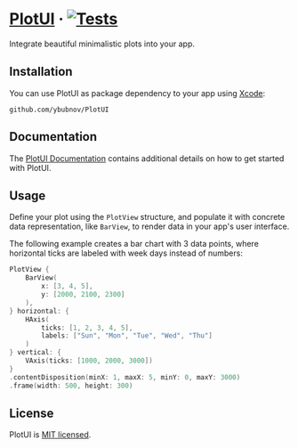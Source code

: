 # [PlotUI](https://ploui.pages.dev) &middot; [![Tests][Tests]](https://github.com/ybubnov/PlotUI)

Integrate beautiful minimalistic plots into your app.

## Installation

You can use PlotUI as package dependency to your app using
[Xcode](https://developer.apple.com/documentation/swift_packages/adding_package_dependencies_to_your_app):

```text
github.com/ybubnov/PlotUI
```

## Documentation

The [PlotUI Documentation](https://plotui.pages.dev) contains additional details on how
to get started with PlotUI.

## Usage

Define your plot using the `PlotView` structure, and populate it with concrete data
representation, like `BarView`, to render data in your app's user interface.

The following example creates a bar chart with 3 data points, where horizontal ticks
are labeled with week days instead of numbers:

```swift
PlotView {
    BarView(
        x: [3, 4, 5],
        y: [2000, 2100, 2300]
    ),
} horizontal: {
    HAxis(
        ticks: [1, 2, 3, 4, 5],
        labels: ["Sun", "Mon", "Tue", "Wed", "Thu"]
    )
} vertical: {
    VAxis(ticks: [1000, 2000, 3000])
}
.contentDisposition(minX: 1, maxX: 5, minY: 0, maxY: 3000)
.frame(width: 500, height: 300)
```

## License

PlotUI is [MIT licensed](LICENSE).

[Tests]: https://github.com/ybubnov/PlotUI/workflows/Tests/badge.svg
